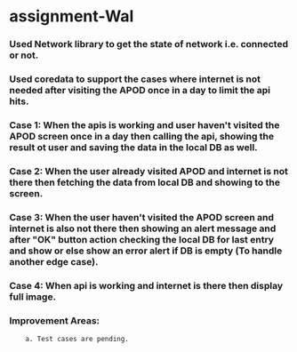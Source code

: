 # assignment-Wal

### Used Network library to get the state of network i.e. connected or not.

### Used coredata to support the cases where internet is not needed after visiting the APOD once in a day to limit the api hits.

### Case 1: When the apis is working and user haven't visited the APOD screen once in a day then calling the api, showing the result ot user and saving the data in the local DB as well.

### Case 2: When the user already visited APOD and internet is not there then fetching the data from local DB and showing to the screen.

### Case 3: When the user haven't visited the APOD screen and internet is also not there then showing an alert message and after "OK" button action checking the local DB for last entry and show or else show an error alert if DB is empty (To handle another edge case).

### Case 4: When api is working and internet is there then display full image. 


### Improvement Areas:
        a. Test cases are pending.
            
